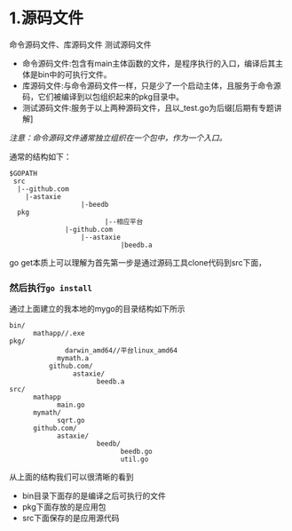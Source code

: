 # 1.源码文件
命令源码文件、库源码文件
测试源码文件

- 命令源码文件:包含有main主体函数的文件，是程序执行的入口，编译后其主体是bin中的可执行文件。
- 库源码文件:与命令源码文件一样，只是少了一个启动主体，且服务于命令源码，它们被编译到以包组织起来的pkg目录中。
- 测试源码文件:服务于以上两种源码文件，且以_test.go为后缀[后期有专题讲解]

*注意：命令源码文件通常独立组织在一个包中，作为一个入口。*


通常的结构如下：

	$GOPATH
	 src
	  |--github.com
	    |-astaxie
				      |-beedb
	  pkg
						    |--相应平台
			      |-github.com
				      |--astaxie
						        |beedb.a

go get本质上可以理解为首先第一步是通过源码工具clone代码到src下面，
### 然后执行`go install`

通过上面建立的我本地的mygo的目录结构如下所示

	bin/
		  mathapp//.exe
	pkg/
				  darwin_amd64//平台linux_amd64
			    mymath.a
			  github.com/
				    astaxie/
					      beedb.a
	src/
		  mathapp
			    main.go
		  mymath/
			    sqrt.go
		  github.com/
			    astaxie/
					      beedb/
						        beedb.go
						        util.go

从上面的结构我们可以很清晰的看到
- bin目录下面存的是编译之后可执行的文件
- pkg下面存放的是应用包
- src下面保存的是应用源代码

